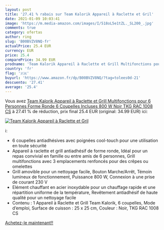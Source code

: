 ```yaml
---
layout: post
title: '27.41 % rabais sur Team Kalorik Appareil à Raclette et Gril'
date: 2021-01-09 10:03:41
image: 'https://m.media-amazon.com/images/I/518oL5e1tZL._SL200_.jpg'
comments: true
category: ofertas
author: ring
slug: 'B00BVZV8NQ-fr'
actualPrice: 25.4 EUR
currency: EUR
price: 25.4
comparePrice: 34.99 EUR
prodname: 'Team Kalorik Appareil à Raclette et Grill Multifonctions pour 6 Personnes  Forme Ronde  6 Coupelles Incluses  800 W  Noir  TKG RAC 1008 CS'
country: 'fr'
flag: '🇫🇷'
buyurl: 'https://www.amazon.fr/dp/B00BVZV8NQ/?tag=tolees0d-21'
descuento: '27.41'
average: '25.4'
---
```


Vous avez [Team Kalorik Appareil à Raclette et Grill Multifonctions pour 6 Personnes  Forme Ronde  6 Coupelles Incluses  800 W  Noir  TKG RAC 1008 CS](https://www.amazon.fr/dp/B00BVZV8NQ/?tag=tolees0d-21)  à  27.41 % de réduction, prix final  25.4 EUR (original: 34.99 EUR) ici:

[![Team Kalorik Appareil à Raclette et Gril](https://m.media-amazon.com/images/I/518oL5e1tZL._SL200_.jpg)](https://www.amazon.fr/dp/B00BVZV8NQ/?tag=tolees0d-21)

ℹ️:

- 6 coupelles antiadhésives avec poignées cool-touch pour une utilisation en toute sécurité
- Appareil à raclette et grill antiadhésif de forme ronde, Idéal pour un repas convivial en famille ou entre amis de 6 personnes, Grill multifonctions avec 3 emplacements renfoncés pour des crêpes ou omelettes
- Grill amovible pour un nettoyage facile, Bouton Marche/Arrêt, Témoin lumineux de fonctionnement, Puissance 800 W, Connexion à une prise de courant 230 V
- Elément chauffant en acier inoxydable pour un chauffage rapide et une répartition uniforme de la température, Revêtement antiadhésif de haute qualité pour un nettoyage facile
- Contenu : 1 Appareil à Raclette et Grill Team Kalorik, 6 coupelles, Mode d’emploi, Surface de cuisson : 25 x 25 cm, Couleur : Noir, TKG RAC 1008 CS

[Achetez-le maintenant!!](https://www.amazon.fr/dp/B00BVZV8NQ/?tag=tolees0d-21)
